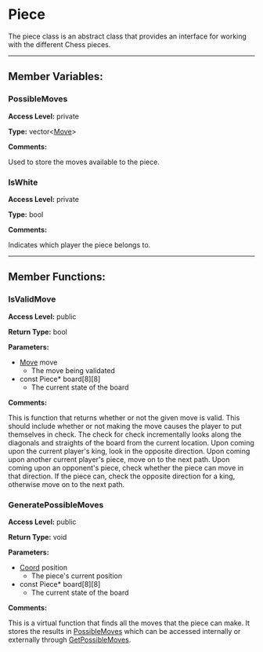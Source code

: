 # Piece #
The piece class is an abstract class that provides an interface for working with the different Chess pieces.

------------------------------------------------
## Member Variables: ##

### PossibleMoves ###

__Access Level:__ private

__Type:__ vector<[Move](https://bitbucket.org/ataylor13/chess_mob/wiki/Designs/Backend/StructsAndEnums#markdown-header-Move)>

__Comments:__

Used to store the moves available to the piece.

### IsWhite ###

__Access Level:__ private

__Type:__ bool

__Comments:__

Indicates which player the piece belongs to.

------------------------------------------------
## Member Functions: ##

### IsValidMove ###

__Access Level:__ public

__Return Type:__ bool

__Parameters:__

* [Move](https://bitbucket.org/ataylor13/chess_mob/wiki/Designs/Backend/StructsAndEnums#markdown-header-Move) move
	* The move being validated
* const Piece* board[8][8]
	* The current state of the board

__Comments:__

This is function that returns whether or not the given move is valid. This should include whether or not making the move causes the player to put themselves in check. The check for check incrementally looks along the diagonals and straights of the board from the current location. Upon coming upon the current player's king, look in the opposite direction. Upon coming upon another current player's piece, move on to the next path. Upon coming upon an opponent's piece, check whether the piece can move in that direction. If the piece can, check the opposite direction for a king, otherwise move on to the next path.

### GeneratePossibleMoves ###

__Access Level:__ public

__Return Type:__ void

__Parameters:__

* [Coord](https://bitbucket.org/ataylor13/chess_mob/wiki/Designs/Backend/StructsAndEnums#markdown-header-Coord) position
	* The piece's current position
* const Piece* board[8][8]
	* The current state of the board

__Comments:__

This is a virtual function that finds all the moves that the piece can make. It stores the results in [PossibleMoves](#markdown-header-possiblemoves) which can be accessed internally or externally through [GetPossibleMoves](#markdown-header-GetPossibleMoves).